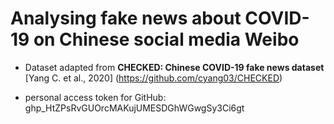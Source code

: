 # Analysing fake news about COVID-19 on Chinese social media Weibo

* Dataset adapted from **CHECKED: Chinese COVID-19 fake news dataset** [Yang C. et al., 2020] (https://github.com/cyang03/CHECKED)

* personal access token for GitHub: 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